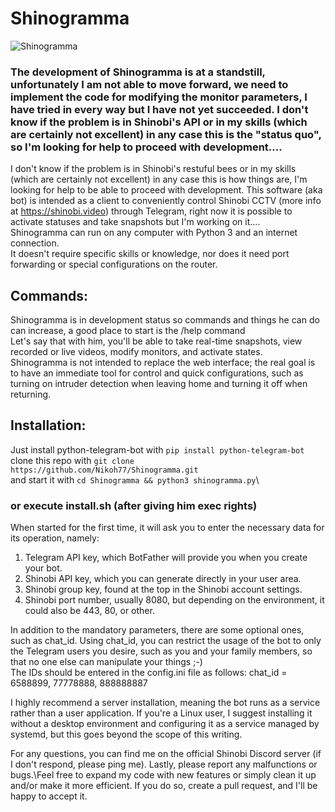# Shinogramma
![Shinogramma](https://github.com/Nikoh77/ShinotifyTB/assets/7826178/24a15ed6-09ab-4267-91a2-484198f4abaf)
### The development of Shinogramma is at a standstill, unfortunately I am not able to move forward, we need to implement the code for modifying the monitor parameters, I have tried in every way but I have not yet succeeded. I don't know if the problem is in Shinobi's API or in my skills (which are certainly not excellent) in any case this is the "status quo", so I'm looking for help to proceed with development....
I don't know if the problem is in Shinobi's restuful bees or in my skills (which are certainly not excellent) in any case this is how things are, I'm looking for help to be able to proceed with development.
This software (aka bot) is intended as a client to conveniently control Shinobi CCTV (more info at https://shinobi.video) through Telegram, right now it is possible to activate statuses and take snapshots but I'm working on it....\
Shinogramma can run on any computer with Python 3 and an internet connection.\
It doesn't require specific skills or knowledge, nor does it need port forwarding or special configurations on the router.
## Commands:
Shinogramma is in development status so commands and things he can do can increase, a good place to start is the /help command\
Let's say that with him, you'll be able to take real-time snapshots, view recorded or live videos, modify monitors, and activate states.\
Shinogramma is not intended to replace the web interface; the real goal is to have an immediate tool for control and quick configurations, such as turning on intruder detection when leaving home and turning it off when returning.
## Installation:
Just install python-telegram-bot with ```pip install python-telegram-bot```\
clone this repo with ```git clone https://github.com/Nikoh77/Shinogramma.git```\
and start it with ```cd Shinogramma && python3 shinogramma.py```\
### or execute install.sh (after giving him exec rights)
When started for the first time, it will ask you to enter the necessary data for its operation, namely:
1) Telegram API key, which BotFather will provide you when you create your bot.
2) Shinobi API key, which you can generate directly in your user area.
3) Shinobi group key, found at the top in the Shinobi account settings.
4) Shinobi port number, usually 8080, but depending on the environment, it could also be 443, 80, or other.

In addition to the mandatory parameters, there are some optional ones, such as chat_id.
Using chat_id, you can restrict the usage of the bot to only the Telegram users you desire, such as you and your family members, so that no one else can manipulate your things ;-)\
The IDs should be entered in the config.ini file as follows:
chat_id = 6588899, 77778888, 888888887

I highly recommend a server installation, meaning the bot runs as a service rather than a user application. If you're a Linux user, I suggest installing it without a desktop environment and configuring it as a service managed by systemd, but this goes beyond the scope of this writing.


For any questions, you can find me on the official Shinobi Discord server (if I don't respond, please ping me).
Lastly, please report any malfunctions or bugs.\Feel free to expand my code with new features or simply clean it up and/or make it more efficient. If you do so, create a pull request, and I'll be happy to accept it.
